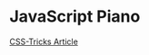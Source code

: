 # JavaScript Piano

[CSS-Tricks Article](https://css-tricks.com/how-to-code-a-playable-synth-keyboard/)
